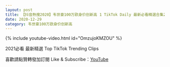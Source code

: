 ```yaml
---
layout: post
title: 【抖音熱搜2020】韦世豪100万欧身价创新高 1 TikTok Daily 最新必看精選合集2020 12 29
date: 2020-12-29
category: 韦世豪100万欧身价创新高
---
```


{% include youtube-video.html id="OmzujoKMZOU" %}

2021必看 最新精選 Top TikTok Trending Clips

喜歡請點贊轉發加訂閱 Like & Subscribe：[YouTube](https://www.youtube.com/channel/UCAoR7VcanIPd04uEq_GIylA/videos)

